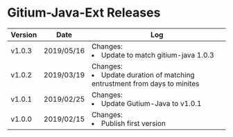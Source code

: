 # Gitium-Java-Ext Releases
Version|Date|Log
---|---|---
v1.0.3|2019/05/16|Changes:<li>Update to match gitium-java 1.0.3</li>
v1.0.2|2019/03/19|Changes:<li>Update duration of matching entrustment from days to minites</li>
v1.0.1|2019/02/25|Changes:<li>Update Gutium-Java to v1.0.1</li>
v1.0.0|2019/02/15|Changes:<li>Publish first version</li>